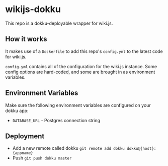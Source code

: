 # wikijs-dokku

This repo is a dokku-deployable wrapper for wiki.js.

## How it works

It makes use of a `Dockerfile` to add this repo's `config.yml` to the latest code for wiki.js.

`config.yml` contains all of the configuration for the wiki.js instance.  Some config options are hard-coded, and some are brought in as environment variables.

## Environment Variables
Make sure the following environment variables are configured on your dokku app:

* `DATABASE_URL` - Postgres connection string

## Deployment

* Add a new remote called dokku `git remote add dokku dokku@{host}:{appname}`
* Push `git push dokku master`
